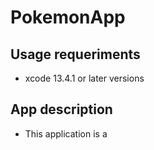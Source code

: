 # PokemonApp

## Usage requeriments 
* xcode 13.4.1 or later versions


## App description
* This application is a 

